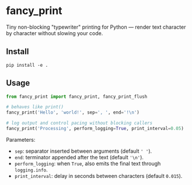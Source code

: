 # fancy_print

Tiny non-blocking "typewriter" printing for Python — render text character by character without slowing your code.

## Install

```
pip install -e .
```

## Usage

```python
from fancy_print import fancy_print, fancy_print_flush

# behaves like print()
fancy_print('Hello', 'world!', sep=', ', end='!\n')

# log output and control pacing without blocking callers
fancy_print('Processing', perform_logging=True, print_interval=0.05)
```

Parameters:
- `sep`: separator inserted between arguments (default `' '`).
- `end`: terminator appended after the text (default `'\n'`).
- `perform_logging`: when `True`, also emits the final text through `logging.info`.
- `print_interval`: delay in seconds between characters (default `0.015`).
